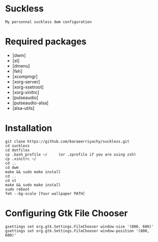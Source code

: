 # Suckless
```
My personnal suckless dwm configuration
```
# Required packages
- [dwm]
- [st] 
- [dmenu] 
- [feh] 
- [xcompmgr] 
- [xorg-server] 
- [xorg-xsetroot] 
- [xorg-xinitrc] 
- [pulseaudio] 
- [pulseaudio-alsa] 
- [alsa-utils]
# Installation
```
git clone https://github.com/baraeerriyachy/suckless.git
cd suckless
cd dotfiles
cp .bash_profile ~/     (or .zprofile if you are using zsh)
cp .xinitrc ~/
cd ..
cd dwm
make && sudo make install
cd ..
cd st
make && sudo make install
sudo reboot
feh --bg-scale [Your wallpaper PATH]
```
# Configuring Gtk File Chooser
```
gsettings set org.gtk.Settings.FileChooser window-size '(800, 600)'
gsettings set org.gtk.Settings.FileChooser window-position '(800, 600)'
```

